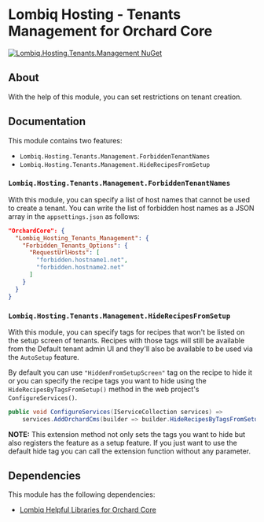 # Lombiq Hosting - Tenants Management for Orchard Core



[![Lombiq.Hosting.Tenants.Management NuGet](https://img.shields.io/nuget/v/Lombiq.Hosting.Tenants.Management?label=Lombiq.Hosting.Tenants.Management)](https://www.nuget.org/packages/Lombiq.Hosting.Tenants.Management/)


## About

With the help of this module, you can set restrictions on tenant creation.


## Documentation

This module contains two features:
- `Lombiq.Hosting.Tenants.Management.ForbiddenTenantNames`
- `Lombiq.Hosting.Tenants.Management.HideRecipesFromSetup`


### `Lombiq.Hosting.Tenants.Management.ForbiddenTenantNames`

With this module, you can specify a list of host names that cannot be used to create a tenant.  You can write the list of forbidden host names as a JSON array in the `appsettings.json` as follows:

```json
"OrchardCore": {
  "Lombiq_Hosting_Tenants_Management": {
    "Forbidden_Tenants_Options": {
      "RequestUrlHosts": [
        "forbidden.hostname1.net",
        "forbidden.hostname2.net"
      ]
    }
  }  
}
```

### `Lombiq.Hosting.Tenants.Management.HideRecipesFromSetup`

With this module, you can specify tags for recipes that won't be listed on the setup screen of tenants. Recipes with those tags will still be available from the Default tenant admin UI and they'll also be available to be used via the `AutoSetup` feature.

By default you can use `"HiddenFromSetupScreen"` tag on the recipe to hide it or you can specify the recipe tags you want to hide using the `HideRecipesByTagsFromSetup()` method in the web project's `ConfigureServices()`.

```csharp
public void ConfigureServices(IServiceCollection services) =>
    services.AddOrchardCms(builder => builder.HideRecipesByTagsFromSetup("hiddenTag1", "hiddenTag2"))
```

**NOTE:** This extension method not only sets the tags you want to hide but also registers the feature as a setup feature. If you just want to use the default hide tag you can call the extension function without any parameter.


## Dependencies 

This module has the following dependencies:

- [Lombiq Helpful Libraries for Orchard Core](https://github.com/Lombiq/Helpful-Libraries)
